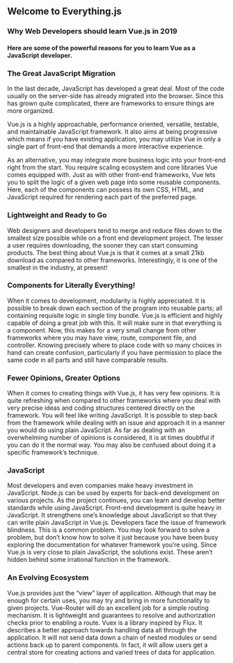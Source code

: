 ## Welcome to Everything.js

### Why Web Developers should learn Vue.js in 2019

#### Here are some of the powerful reasons for you to learn Vue as a JavaScript developer.

### The Great JavaScript Migration
In the last decade, JavaScript has developed a great deal. Most of the code usually on the server-side has already migrated into the browser. Since this has grown quite complicated, there are frameworks to ensure things are more organized.

Vue.js is a highly approachable, performance oriented, versatile, testable, and maintainable JavaScript framework. It also aims at being progressive which means if you have existing application, you may utilize Vue in only a single part of front-end that demands a more interactive experience.

As an alternative, you may integrate more business logic into your front-end right from the start. You require scaling ecosystem and core libraries Vue comes equipped with. Just as with other front-end frameworks, Vue lets you to split the logic of a given web page into some reusable components. Here, each of the components can possess its own CSS, HTML, and JavaScript required for rendering each part of the preferred page.

### Lightweight and Ready to Go
Web designers and developers tend to merge and reduce files down to the smallest size possible while on a front end development project. The lesser a user requires downloading, the sooner they can start consuming products. The best thing about Vue.js is that it comes at a small 21kb download as compared to other frameworks. Interestingly, it is one of the smallest in the industry, at present!

### Components for Literally Everything!
When it comes to development, modularity is highly appreciated. It is possible to break down each section of the program into reusable parts; all containing requisite logic in single tiny bundle. Vue.js is efficient and highly capable of doing a great job with this. It will make sure in that everything is a component. Now, this makes for a very small change from other frameworks where you may have view, route, component file, and controller. Knowing precisely where to place code with so many choices in hand can create confusion, particularly if you have permission to place the same code in all parts and still have comparable results.

### Fewer Opinions, Greater Options
When it comes to creating things with Vue.js, it has very few opinions. It is quite refreshing when compared to other frameworks where you deal with very precise ideas and coding structures centered directly on the framework. You will feel like writing JavaScript. It is possible to step back from the framework while dealing with an issue and approach it in a manner you would do using plain JavaScript. As far as dealing with an overwhelming number of opinions is considered, it is at times doubtful if you can do it the normal way. You may also be confused about doing it a specific framework’s technique.

### JavaScript
Most developers and even companies make heavy investment in JavaScript. Node.js can be used by experts for back-end development on various projects. As the project continues, you can learn and develop better standards while using JavaScript. Front-end development is quite heavy in JavaScript. It strengthens one’s knowledge about JavaScript so that they can write plain JavaScript in Vue.js. Developers face the issue of framework blindness. This is a common problem. You may look forward to solve a problem, but don’t know how to solve it just because you have been busy exploring the documentation for whatever framework you’re using. Since Vue.js is very close to plain JavaScript, the solutions exist. These aren’t hidden behind some irrational function in the framework.

### An Evolving Ecosystem
Vue.js provides just the “view” layer of application. Although that may be enough for certain uses, you may try and bring in more functionality to given projects. Vue-Router will do an excellent job for a simple routing mechanism. It is lightweight and guarantees to resolve and authorization checks prior to enabling a route. Vuex is a library inspired by Flux. It describes a better approach towards handling data all through the application. It will not send data down a chain of nested modules or send actions back up to parent components. In fact, it will allow users get a central store for creating actions and varied trees of data for application.
